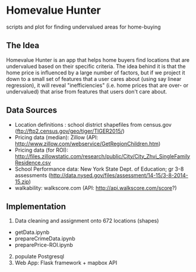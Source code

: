 # Homevalue Hunter

scripts and plot for finding undervalued areas for home-buying

## The Idea
Homevalue Hunter is an app that helps home buyers find locations that are undervalued based on their specific criteria. The idea behind it is that the home price is influenced by a large number of factors, but if we project it down to a small set of features that a user cares about (using say linear regression), it will reveal "inefficiencies" (i.e. home prices that are over- or undervalued) that arise from features that users don't care about.

## Data Sources
- Location definitions : school district shapefiles from census.gov (ftp://ftp2.census.gov/geo/tiger/TIGER2015/)
- Pricing data (median): Zillow (API: http://www.zillow.com/webservice/GetRegionChildren.htm)
- Pricing data (for ROI): http://files.zillowstatic.com/research/public/City/City_Zhvi_SingleFamilyResidence.csv 
- School Performance data: New York State Dept. of Education; gr 3-8 assessments (http://data.nysed.gov/files/assessment/14-15/3-8-2014-15.zip)
- walkability: walkscore.com (API: http://api.walkscore.com/score?)

## Implementation
1. Data cleaning and assignment onto 672 locations (shapes)
- getData.ipynb
- prepareCrimeData.ipynb
- preparePrice-ROI.ipynb
2. populate Postgresql
3. Web App: Flask framework + mapbox API
